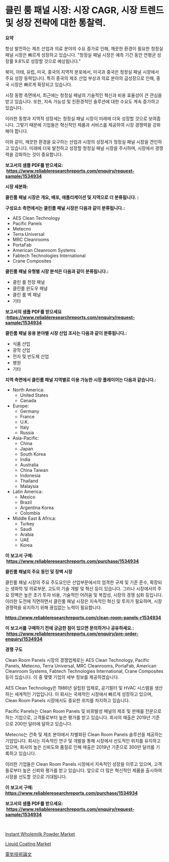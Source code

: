 <p><h1>클린 룸 패널 시장: 시장 CAGR, 시장 트렌드 및 성장 전략에 대한 통찰력.</h1></p><p><strong>요약</strong></p>
<p><p>항상 발전하는 제조 산업과 의료 분야의 수요 증가로 인해, 깨끗한 환경이 필요한 청정실 패널 시장은 빠르게 성장하고 있습니다. "청정실 패널 시장은 예측 기간 동안 연평균 성장률 9.8%로 성장할 것으로 예상됩니다."</p><p>북미, 아태, 유럽, 미국, 중국의 지역적 분포에서, 미국과 중국은 청정실 패널 시장에서 주요 성장 동력입니다. 특히 중국의 제조 산업 부상과 의료 분야의 급성장으로 인해, 중국 시장은 빠르게 확장되고 있습니다.</p><p>시장 동향 측면에서, 최근에는 청정실 패널의 기술적인 혁신과 비용 효율성이 큰 관심을 받고 있습니다. 또한, 지속 가능성 및 친환경적인 솔루션에 대한 수요도 계속 증가하고 있습니다.</p><p>이러한 동향과 지역적 성장세는 청정실 패널 시장이 미래에 더욱 성장할 것으로 보여줍니다. 그렇기 때문에 기업들은 혁신적인 제품과 서비스를 제공하여 시장 경쟁력을 강화해야 합니다.</p><p>이와 같이, 깨끗한 환경을 요구하는 산업과 시장의 성장세가 청정실 패널 시장을 견인하고 있습니다. 미래에 더욱 발전하고 성장할 청정실 패널 시장을 주시하며, 시장에서 경쟁력을 강화하는 것이 중요합니다.</p></p>
<p><strong>보고서의 샘플 PDF를 받으세요: &nbsp;<a href="https://www.reliableresearchreports.com/enquiry/request-sample/1534934">https://www.reliableresearchreports.com/enquiry/request-sample/1534934</a></strong></p>
<p><strong>시장 세분화:</strong></p>
<p><strong> 클린룸 패널 시장은 개요, 배포, 애플리케이션 및 지역으로 더 분류됩니다. :</strong></p>
<p><strong>구성요소 측면에서는 클린룸 패널 시장은 다음과 같이 분류됩니다.:</strong></p>
<p><ul><li>AES Clean Technology</li><li>Pacific Panels</li><li>Metecno</li><li>Terra Universal</li><li>MRC Cleanrooms</li><li>PortaFab</li><li>American Cleanroom Systems</li><li>Fabtech Technologies International</li><li>Crane Composites</li></ul></p>
<p><strong> 클린룸 패널 유형별 시장 분석은 다음과 같이 분류됩니다.:</strong></p>
<p><ul><li>클린 룸 천장 패널</li><li>클린룸 윈도우 패널</li><li>클린 룸 벽 패널</li><li>기타</li></ul></p>
<p><strong>보고서의 샘플 PDF를 받으세요 :<a href="https://www.reliableresearchreports.com/enquiry/request-sample/1534934">https://www.reliableresearchreports.com/enquiry/request-sample/1534934</a></strong></p>
<p><strong> 클린룸 패널 응용 분야별 시장 산업 조사는 다음과 같이 분류됩니다.:</strong></p>
<p><ul><li>식품 산업</li><li>광학 산업</li><li>전자 및 반도체 산업</li><li>병원</li><li>기타</li></ul></p>
<p><strong>지역 측면에서 클린룸 패널 지역별로 이용 가능한 시장 플레이어는 다음과 같습니다.:</strong></p>
<p><ul>
    <li>
        North America:
        <ul>
            <li>United States</li>
            <li>Canada</li>
        </ul>
    </li>
    <li>
        Europe:
        <ul>
            <li>Germany</li>
            <li>France</li>
            <li>U.K.</li>
            <li>Italy</li>
            <li>Russia</li>
        </ul>
    </li>
    <li>
        Asia-Pacific:
        <ul>
            <li>China</li>
            <li>Japan</li>
            <li>South Korea</li>
            <li>India</li>
            <li>Australia</li>
            <li>China Taiwan</li>
            <li>Indonesia</li>
            <li>Thailand</li>
            <li>Malaysia</li>
        </ul>
    </li>
    <li>
        Latin America:
        <ul>
            <li>Mexico</li>
            <li>Brazil</li>
            <li>Argentina Korea</li>
            <li>Colombia</li>
        </ul>
    </li>
    <li>
        Middle East & Africa:
        <ul>
            <li>Turkey</li>
            <li>Saudi</li>
            <li>Arabia</li>
            <li>UAE</li>
            <li>Korea</li>
        </ul>
    </li>
    </ul></p>
<p><strong>이 보고서 구매: &nbsp;<a href="https://www.reliableresearchreports.com/purchase/1534934">https://www.reliableresearchreports.com/purchase/1534934</a></strong></p>
<p><strong>클린룸 패널의 주요 동인 및 장벽 시장</strong></p>
<p><p>클린룸 패널 시장의 주요 주도요인은 산업부문에서의 엄격한 규제 및 기준 준수, 확장되는 생화학 및 의료부문, 고도의 기술 개발 및 혁신 등이 있습니다. 그러나 시장에서의 주요 장벽은 높은 초기 투자 비용, 기술적인 어려움 및 복잡성, 시장의 경쟁 심화 등입니다. 이러한 도전에 직면하면서 클린룸 패널 시장은 지속적인 혁신 및 투자가 필요하며, 시장 경쟁력을 유지하기 위해 끊임없는 노력이 필요합니다.</p></p>
<p><strong><a href="https://www.reliableresearchreports.com/clean-room-panels-r1534934">https://www.reliableresearchreports.com/clean-room-panels-r1534934</a></strong></p>
<p><strong>이 보고서를 구매하기 전에 궁금한 점이 있으면 문의하거나 공유하세요.: &nbsp;<a href="https://www.reliableresearchreports.com/enquiry/pre-order-enquiry/1534934">https://www.reliableresearchreports.com/enquiry/pre-order-enquiry/1534934</a></strong></p>
<p><strong>경쟁 구도</strong></p>
<p><p>Clean Room Panels 시장의 경쟁업체로는 AES Clean Technology, Pacific Panels, Metecno, Terra Universal, MRC Cleanrooms, PortaFab, American Cleanroom Systems, Fabtech Technologies International, Crane Composites 등이 있습니다. 이 중 몇몇 기업의 세부 정보를 제공하겠습니다.</p><p>AES Clean Technology은 1986년 설립된 업체로, 공기필터 및 HVAC 시스템을 생산하는 세계적인 기업입니다. 이 회사는 국제적인 시장에서 빠르게 성장하고 있으며, Clean Room Panels 시장에서도 중요한 위치를 차지하고 있습니다.</p><p>Pacific Panels는 Clean Room Panels 및 비휘발성 패널의 제조 및 판매를 전문으로 하는 기업으로, 고객들로부터 높은 평가를 받고 있습니다. 회사의 매출은 2019년 기준으로 200만 달러에 달하고 있습니다.</p><p>Metecno는 건축 및 제조 분야에서 차별화된 Clean Room Panels 솔루션을 제공하는 기업입니다. 회사는 지속적인 연구 및 개발을 통해 시장에서 선도적인 위치를 유지하고 있으며, 회사의 높은 신뢰도와 품질로 인해 매출은 2019년 기준으로 300만 달러를 기록하고 있습니다.</p><p>이러한 기업들은 Clean Room Panels 시장에서 지속적인 성장을 이루고 있으며, 고객들로부터 높은 신뢰와 평가를 받고 있습니다. 앞으로 더 많은 혁신적인 제품을 출시하여 시장을 선도할 것으로 기대됩니다.</p></p>
<p><strong>이 보고서 구매: &nbsp; <a href="https://www.reliableresearchreports.com/purchase/1534934">https://www.reliableresearchreports.com/purchase/1534934</a></strong></p>
<p><strong>보고서의 샘플 PDF를 받으세요: &nbsp;<a href="https://www.reliableresearchreports.com/enquiry/request-sample/1534934">https://www.reliableresearchreports.com/enquiry/request-sample/1534934</a></strong><strong></strong></p>
<p>&nbsp;</p>
<p><p><a href="https://github.com/lataunyatinikmelvin59ilbd0dv/Market-Research-Report-List-2/blob/main/instant-wholemilk-powder-market.md">Instant Wholemilk Powder Market</a></p><p><a href="https://cute-banjo-8ca.notion.site/Liquid-Coating-Market-Size-and-Examines-its-Market-Scope-with-a-Primary-Focus-on-Growth-Opportunit-e43b77dfbfbc4f40b2e23d600b53a73f">Liquid Coating Market</a></p><p><a href="https://github.com/schmahlson/Market-Research-Report-List-1/blob/main/781528020119.md">電気技術論文</a></p></p>